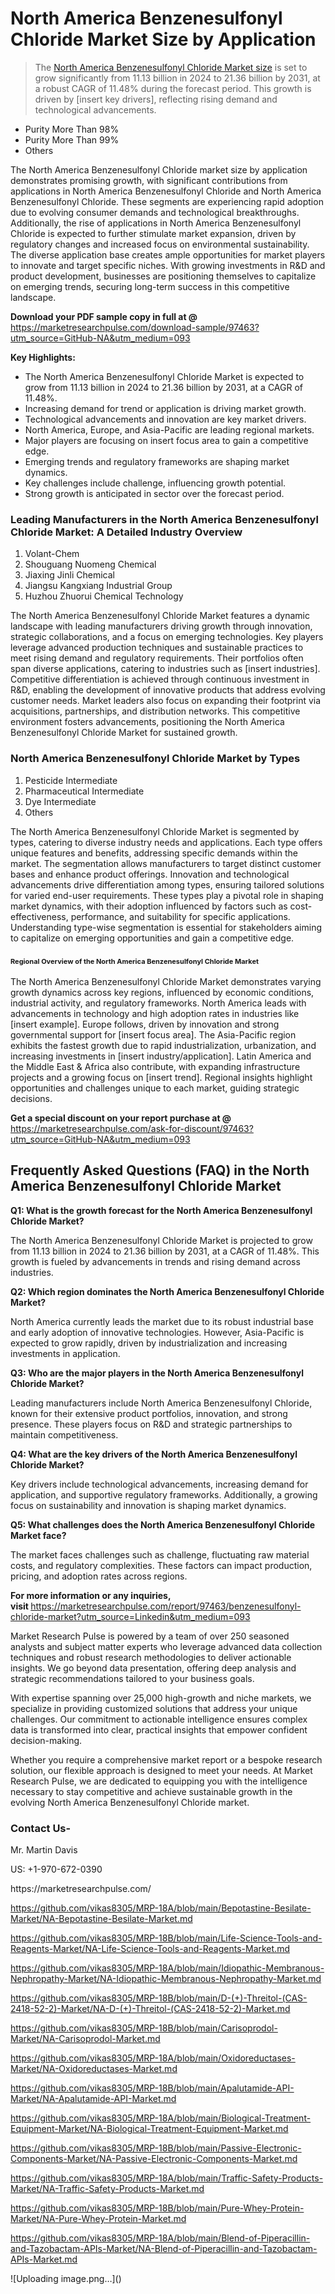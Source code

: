 <h1>North America Benzenesulfonyl Chloride Market&nbsp;Size by Application</h1><blockquote><p>The <a href="https://marketresearchpulse.com/download-sample/97463?utm_source=GitHub-NA&amp;utm_medium=093">North America Benzenesulfonyl Chloride Market size</a> is set to grow significantly from 11.13 billion in 2024 to 21.36 billion by 2031, at a robust CAGR of 11.48% during the forecast period. This growth is driven by [insert key drivers], reflecting rising demand and technological advancements.</p></blockquote><ul><li>Purity More Than 98%<li> Purity More Than 99%<li> Others</li></ul><p>The North America Benzenesulfonyl Chloride market size by application demonstrates promising growth, with significant contributions from applications in North America Benzenesulfonyl Chloride and North America Benzenesulfonyl Chloride. These segments are experiencing rapid adoption due to evolving consumer demands and technological breakthroughs. Additionally, the rise of applications in North America Benzenesulfonyl Chloride is expected to further stimulate market expansion, driven by regulatory changes and increased focus on environmental sustainability. The diverse application base creates ample opportunities for market players to innovate and target specific niches. With growing investments in R&D and product development, businesses are positioning themselves to capitalize on emerging trends, securing long-term success in this competitive landscape.</p><p><strong>Download your PDF sample copy in full at @ </strong><a href="https://marketresearchpulse.com/download-sample/97463?utm_source=GitHub-NA&amp;utm_medium=093">https://marketresearchpulse.com/download-sample/97463?utm_source=GitHub-NA&amp;utm_medium=093</a></p><p><strong>Key Highlights: </strong></p><ul><li>The North America Benzenesulfonyl Chloride Market is expected to grow from 11.13 billion in 2024 to 21.36 billion by 2031, at a CAGR of 11.48%.</li><li>Increasing demand for trend or application is driving market growth.</li><li>Technological advancements and innovation are key market drivers.</li><li>North America, Europe, and Asia-Pacific are leading regional markets.</li><li>Major players are focusing on insert focus area to gain a competitive edge.</li><li>Emerging trends and regulatory frameworks are shaping market dynamics.</li><li>Key challenges include challenge, influencing growth potential.</li><li>Strong growth is anticipated in sector over the forecast period.</li></ul><h3>Leading Manufacturers in the North America Benzenesulfonyl Chloride Market: A Detailed Industry Overview</h3><ol><li>Volant-Chem</li><li>Shouguang Nuomeng Chemical</li><li>Jiaxing Jinli Chemical</li><li>Jiangsu Kangxiang Industrial Group</li><li>Huzhou Zhuorui Chemical Technology</li></ol><div class="flex max-w-full flex-col flex-grow"><div class="min-h-8 text-message flex w-full flex-col items-end gap-2 whitespace-normal break-words [.text-message+&amp;]:mt-5" dir="auto" data-message-author-role="assistant" data-message-id="fd8432e4-4910-450d-b182-61b7bfb0a01f" data-message-model-slug="gpt-4o"><div class="flex w-full flex-col gap-1 empty:hidden first:pt-[3px]"><div class="markdown prose w-full break-words dark:prose-invert light"><p>The North America Benzenesulfonyl Chloride Market features a dynamic landscape with leading manufacturers driving growth through innovation, strategic collaborations, and a focus on emerging technologies. Key players leverage advanced production techniques and sustainable practices to meet rising demand and regulatory requirements. Their portfolios often span diverse applications, catering to industries such as [insert industries]. Competitive differentiation is achieved through continuous investment in R&amp;D, enabling the development of innovative products that address evolving customer needs. Market leaders also focus on expanding their footprint via acquisitions, partnerships, and distribution networks. This competitive environment fosters advancements, positioning the North America Benzenesulfonyl Chloride Market for sustained growth.</p></div></div></div></div><h3>North America Benzenesulfonyl Chloride Market by Types</h3><ol><li>Pesticide Intermediate<li> Pharmaceutical Intermediate<li> Dye Intermediate<li> Others</li></ol><div class="flex max-w-full flex-col flex-grow"><div class="min-h-8 text-message flex w-full flex-col items-end gap-2 whitespace-normal break-words [.text-message+&amp;]:mt-5" dir="auto" data-message-author-role="assistant" data-message-id="084470be-0bb7-4664-bddf-5156b4f41249" data-message-model-slug="gpt-4o-mini"><div class="flex w-full flex-col gap-1 empty:hidden first:pt-[3px]"><div class="markdown prose w-full break-words dark:prose-invert light"><p>The North America Benzenesulfonyl Chloride Market is segmented by types, catering to diverse industry needs and applications. Each type offers unique features and benefits, addressing specific demands within the market. The segmentation allows manufacturers to target distinct customer bases and enhance product offerings. Innovation and technological advancements drive differentiation among types, ensuring tailored solutions for varied end-user requirements. These types play a pivotal role in shaping market dynamics, with their adoption influenced by factors such as cost-effectiveness, performance, and suitability for specific applications. Understanding type-wise segmentation is essential for stakeholders aiming to capitalize on emerging opportunities and gain a competitive edge.</p></div></div></div></div><h3><span style="font-size: 11px;">Regional Overview of the North America Benzenesulfonyl Chloride Market</span></h3><div class="flex max-w-full flex-col flex-grow"><div class="min-h-8 text-message flex w-full flex-col items-end gap-2 whitespace-normal break-words [.text-message+&amp;]:mt-5" dir="auto" data-message-author-role="assistant" data-message-id="e9038762-ce64-4e30-91c9-9bd413514231" data-message-model-slug="gpt-4o-mini"><div class="flex w-full flex-col gap-1 empty:hidden first:pt-[3px]"><div class="markdown prose w-full break-words dark:prose-invert light"><p>The North America Benzenesulfonyl Chloride Market demonstrates varying growth dynamics across key regions, influenced by economic conditions, industrial activity, and regulatory frameworks. North America leads with advancements in technology and high adoption rates in industries like [insert example]. Europe follows, driven by innovation and strong governmental support for [insert focus area]. The Asia-Pacific region exhibits the fastest growth due to rapid industrialization, urbanization, and increasing investments in [insert industry/application]. Latin America and the Middle East &amp; Africa also contribute, with expanding infrastructure projects and a growing focus on [insert trend]. Regional insights highlight opportunities and challenges unique to each market, guiding strategic decisions.</p></div></div></div></div><p><strong>Get a special discount on your report purchase at @ </strong><a href="https://marketresearchpulse.com/ask-for-discount/97463?utm_source=GitHub-NA&amp;utm_medium=093">https://marketresearchpulse.com/ask-for-discount/97463?utm_source=GitHub-NA&amp;utm_medium=093</a></p><h2>Frequently Asked Questions (FAQ) in the North America Benzenesulfonyl Chloride Market</h2><p><strong>Q1: What is the growth forecast for the North America Benzenesulfonyl Chloride Market?</strong></p><p>The North America Benzenesulfonyl Chloride Market is projected to grow from 11.13 billion in 2024 to 21.36 billion by 2031, at a CAGR of 11.48%. This growth is fueled by advancements in trends and rising demand across industries.</p><p><strong>Q2: Which region dominates the North America Benzenesulfonyl Chloride Market?</strong></p><p>North America currently leads the market due to its robust industrial base and early adoption of innovative technologies. However, Asia-Pacific is expected to grow rapidly, driven by industrialization and increasing investments in application.</p><p><strong>Q3: Who are the major players in the North America Benzenesulfonyl Chloride Market?</strong></p><p>Leading manufacturers include North America Benzenesulfonyl Chloride, known for their extensive product portfolios, innovation, and strong presence. These players focus on R&amp;D and strategic partnerships to maintain competitiveness.</p><p><strong>Q4: What are the key drivers of the North America Benzenesulfonyl Chloride Market?</strong></p><p>Key drivers include technological advancements, increasing demand for application, and supportive regulatory frameworks. Additionally, a growing focus on sustainability and innovation is shaping market dynamics.</p><p><strong>Q5: What challenges does the North America Benzenesulfonyl Chloride Market face?</strong></p><p>The market faces challenges such as challenge, fluctuating raw material costs, and regulatory complexities. These factors can impact production, pricing, and adoption rates across regions.</p><p><strong>For more information or any inquiries, visit&nbsp;</strong><a href="https://marketresearchpulse.com/report/97463/benzenesulfonyl-chloride-market?utm_source=Linkedin&utm_medium=093">https://marketresearchpulse.com/report/97463/benzenesulfonyl-chloride-market?utm_source=Linkedin&utm_medium=093</a></p><p>Market Research Pulse is powered by a team of over 250 seasoned analysts and subject matter experts who leverage advanced data collection techniques and robust research methodologies to deliver actionable insights. We go beyond data presentation, offering deep analysis and strategic recommendations tailored to your business goals.</p><p>With expertise spanning over 25,000 high-growth and niche markets, we specialize in providing customized solutions that address your unique challenges. Our commitment to actionable intelligence ensures complex data is transformed into clear, practical insights that empower confident decision-making.</p><p>Whether you require a comprehensive market report or a bespoke research solution, our flexible approach is designed to meet your needs. At Market Research Pulse, we are dedicated to equipping you with the intelligence necessary to stay competitive and achieve sustainable growth in the evolving North America Benzenesulfonyl Chloride market.</p><h3><strong>Contact Us-</strong></h3><p>Mr. Martin Davis</p><p>US: +1-970-672-0390</p><p>https://marketresearchpulse.com/</p><p><a href="https://github.com/vikas8305/MRP-18A/blob/main/Bepotastine-Besilate-Market/NA-Bepotastine-Besilate-Market.md">https://github.com/vikas8305/MRP-18A/blob/main/Bepotastine-Besilate-Market/NA-Bepotastine-Besilate-Market.md</a></p><p><a href="https://github.com/vikas8305/MRP-18B/blob/main/Life-Science-Tools-and-Reagents-Market/NA-Life-Science-Tools-and-Reagents-Market.md">https://github.com/vikas8305/MRP-18B/blob/main/Life-Science-Tools-and-Reagents-Market/NA-Life-Science-Tools-and-Reagents-Market.md</a></p><p><a href="https://github.com/vikas8305/MRP-18A/blob/main/Idiopathic-Membranous-Nephropathy-Market/NA-Idiopathic-Membranous-Nephropathy-Market.md">https://github.com/vikas8305/MRP-18A/blob/main/Idiopathic-Membranous-Nephropathy-Market/NA-Idiopathic-Membranous-Nephropathy-Market.md</a></p><p><a href="https://github.com/vikas8305/MRP-18B/blob/main/D-(+)-Threitol-(CAS-2418-52-2)-Market/NA-D-(+)-Threitol-(CAS-2418-52-2)-Market.md">https://github.com/vikas8305/MRP-18B/blob/main/D-(+)-Threitol-(CAS-2418-52-2)-Market/NA-D-(+)-Threitol-(CAS-2418-52-2)-Market.md</a></p><p><a href="https://github.com/vikas8305/MRP-18B/blob/main/Carisoprodol-Market/NA-Carisoprodol-Market.md">https://github.com/vikas8305/MRP-18B/blob/main/Carisoprodol-Market/NA-Carisoprodol-Market.md</a></p><p><a href="https://github.com/vikas8305/MRP-18A/blob/main/Oxidoreductases-Market/NA-Oxidoreductases-Market.md">https://github.com/vikas8305/MRP-18A/blob/main/Oxidoreductases-Market/NA-Oxidoreductases-Market.md</a></p><p><a href="https://github.com/vikas8305/MRP-18B/blob/main/Apalutamide-API-Market/NA-Apalutamide-API-Market.md">https://github.com/vikas8305/MRP-18B/blob/main/Apalutamide-API-Market/NA-Apalutamide-API-Market.md</a></p><p><a href="https://github.com/vikas8305/MRP-18A/blob/main/Biological-Treatment-Equipment-Market/NA-Biological-Treatment-Equipment-Market.md">https://github.com/vikas8305/MRP-18A/blob/main/Biological-Treatment-Equipment-Market/NA-Biological-Treatment-Equipment-Market.md</a></p><p><a href="https://github.com/vikas8305/MRP-18B/blob/main/Passive-Electronic-Components-Market/NA-Passive-Electronic-Components-Market.md">https://github.com/vikas8305/MRP-18B/blob/main/Passive-Electronic-Components-Market/NA-Passive-Electronic-Components-Market.md</a></p><p><a href="https://github.com/vikas8305/MRP-18A/blob/main/Traffic-Safety-Products-Market/NA-Traffic-Safety-Products-Market.md">https://github.com/vikas8305/MRP-18A/blob/main/Traffic-Safety-Products-Market/NA-Traffic-Safety-Products-Market.md</a></p><p><a href="https://github.com/vikas8305/MRP-18B/blob/main/Pure-Whey-Protein-Market/NA-Pure-Whey-Protein-Market.md">https://github.com/vikas8305/MRP-18B/blob/main/Pure-Whey-Protein-Market/NA-Pure-Whey-Protein-Market.md</a></p><p><a href="https://github.com/vikas8305/MRP-18A/blob/main/Blend-of-Piperacillin-and-Tazobactam-APIs-Market/NA-Blend-of-Piperacillin-and-Tazobactam-APIs-Market.md">https://github.com/vikas8305/MRP-18A/blob/main/Blend-of-Piperacillin-and-Tazobactam-APIs-Market/NA-Blend-of-Piperacillin-and-Tazobactam-APIs-Market.md</a></p>
![Uploading image.png…]()
